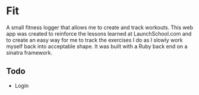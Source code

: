 # Fit
A small fitness logger that allows me to create and track workouts. This web app was created to reinforce the lessons learned at LaunchSchool.com and to create an easy way for me to track the exercises I do as I slowly work myself back into acceptable shape. It was built with a Ruby back end on a sinatra framework.

## Todo
* Login